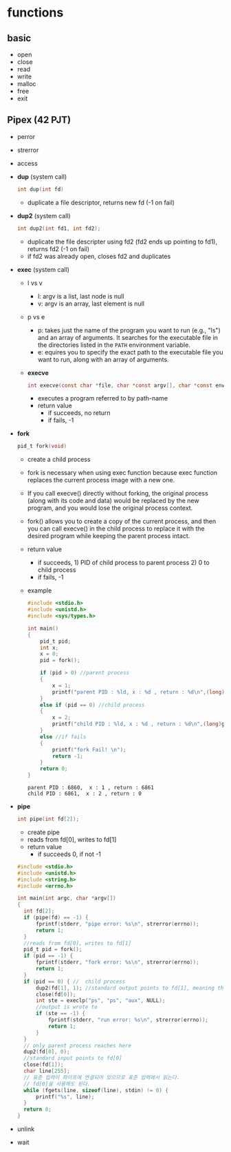 # functions

## basic

- open
- close
- read
- write
- malloc
- free
- exit

## Pipex (42 PJT)

- perror
- strerror
- access
- **dup** (system call)

  ```C
  int dup(int fd)
  ```

  - duplicate a file descriptor, returns new fd (-1 on fail)

- **dup2** (system call)
  ```C
  int dup2(int fd1, int fd2);
  ```
  - duplicate the file descripter using fd2 (fd2 ends up pointing to fd1), returns fd2 (-1 on fail)
  - if fd2 was already open, closes fd2 and duplicates
- **exec** (system call)

  - l vs v
    - l: argv is a list, last node is null
    - v: argv is an array, last element is null
  - p vs e
    - p: takes just the name of the program you want to run (e.g., "ls") and an array of arguments. It searches for the executable file in the directories listed in the `PATH` environment variable.
    - e: equires you to specify the exact path to the executable file you want to run, along with an array of arguments.
  - **execve**

    ```C
    int execve(const char *file, char *const argv[], char *const envp[]);

    ```

    - executes a program referred to by path-name
    - return value
      - if succeeds, no return
      - if fails, -1

- **fork**

  ```C
  pid_t fork(void)
  ```

  - create a child process
  - fork is necessary when using exec function because exec function replaces the current process image with a new one.
  - If you call execve() directly without forking, the original process (along with its code and data) would be replaced by the new program, and you would lose the original process context.
  - fork() allows you to create a copy of the current process, and then you can call execve() in the child process to replace it with the desired program while keeping the parent process intact.
  - return value
    - if succeeds, 1) PID of child process to parent process 2) 0 to child process<br>
    - if fails, -1
  - example

    ```C
    #include <stdio.h>
    #include <unistd.h>
    #include <sys/types.h>

    int main()
    {
    	pid_t pid;
    	int x;
    	x = 0;
    	pid = fork();

    	if (pid > 0) //parent process
    	{
    		x = 1;
    		printf("parent PID : %ld, x : %d , return : %d\n",(long)getpid(), x, pid);
    	}
    	else if (pid == 0) //child process
    	{
    		x = 2;
    		printf("child PID : %ld, x : %d , return : %d\n",(long)getpid(), x, pid);
    	}
    	else //if fails
    	{
    		printf("fork Fail! \n");
    		return -1;
    	}
    	return 0;
    }
    ```

    ```
    parent PID : 6860,  x : 1 , return : 6861
    child PID : 6861,  x : 2 , return : 0
    ```

- **pipe**

  ```C
  int pipe(int fd[2]);
  ```

  - create pipe
  - reads from fd[0], writes to fd[1]
  - return value
    - if succeeds 0, if not -1

  ```C
  #include <stdio.h>
  #include <unistd.h>
  #include <string.h>
  #include <errno.h>

  int main(int argc, char *argv[])
  {
  	int fd[2];
  	if (pipe(fd) == -1) {
  		fprintf(stderr, "pipe error: %s\n", strerror(errno));
  		return 1;
  	}
  	//reads from fd[0], writes to fd[1]
  	pid_t pid = fork();
  	if (pid == -1) {
  		fprintf(stderr, "fork error: %s\n", strerror(errno));
  		return 1;
  	}
  	if (pid == 0) { //  child process
  		dup2(fd[1], 1); //standard output points to fd[1], meaning that it redirects the standard output of the current process to the same destination as fd[1].
  		close(fd[0]);
  		int ste = execlp("ps", "ps", "aux", NULL);
  		//output is wrote to
  		if (ste == -1) {
  			fprintf(stderr, "run error: %s\n", strerror(errno));
  			return 1;
  		}
  	}
  	// only parent process reaches here
  	dup2(fd[0], 0);
  	//standard input points to fd[0]
  	close(fd[1]);
  	char line[255];
  	// 표준 입력이 파이프에 연결되어 있으므로 표준 입력에서 읽는다.
  	// fd[0]을 사용해도 된다.
  	while (fgets(line, sizeof(line), stdin) != 0) {
  		printf("%s", line);
  	}
  	return 0;
  }
  ```

- unlink
- wait
